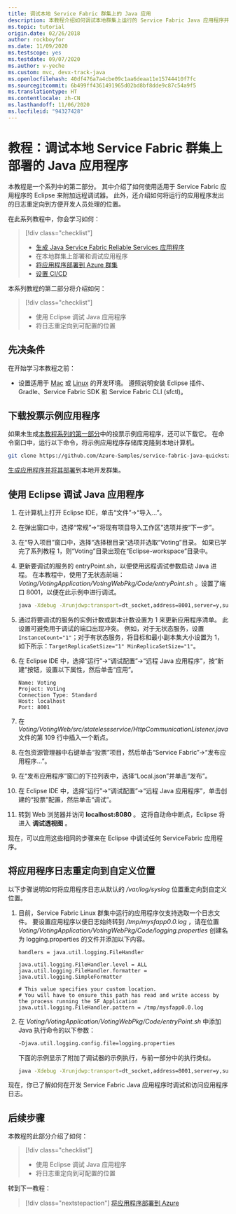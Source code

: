 ```yaml
---
title: 调试本地 Service Fabric 群集上的 Java 应用
description: 本教程介绍如何调试本地群集上运行的 Service Fabric Java 应用程序并获取其日志。
ms.topic: tutorial
origin.date: 02/26/2018
author: rockboyfor
ms.date: 11/09/2020
ms.testscope: yes
ms.testdate: 09/07/2020
ms.author: v-yeche
ms.custom: mvc, devx-track-java
ms.openlocfilehash: 40df476a7a4cbe09c1aa6deaa11e15744410f7fc
ms.sourcegitcommit: 6b499ff4361491965d02bd8bf8dde9c87c54a9f5
ms.translationtype: HT
ms.contentlocale: zh-CN
ms.lasthandoff: 11/06/2020
ms.locfileid: "94327428"
---
```

# <a name="tutorial-debug-a-java-application-deployed-on-a-local-service-fabric-cluster"></a>教程：调试本地 Service Fabric 群集上部署的 Java 应用程序

本教程是一个系列中的第二部分。 其中介绍了如何使用适用于 Service Fabric 应用程序的 Eclipse 来附加远程调试器。 此外，还介绍如何将运行的应用程序发出的日志重定向到方便开发人员处理的位置。

在此系列教程中，你会学习如何：
> [!div class="checklist"]
> * [生成 Java Service Fabric Reliable Services 应用程序](service-fabric-tutorial-create-java-app.md)
> * 在本地群集上部署和调试应用程序
> * [将应用程序部署到 Azure 群集](service-fabric-tutorial-java-deploy-azure.md)
> * [设置 CI/CD](service-fabric-tutorial-java-jenkins.md)

<!-- Not Avaiable on > * [Set up monitoring and diagnostics for the application](service-fabric-tutorial-java-elk.md)-->

本系列教程的第二部分将介绍如何：
> [!div class="checklist"]
> * 使用 Eclipse 调试 Java 应用程序
> * 将日志重定向到可配置的位置

## <a name="prerequisites"></a>先决条件

在开始学习本教程之前：

* 设置适用于 [Mac](service-fabric-get-started-mac.md) 或 [Linux](service-fabric-get-started-linux.md) 的开发环境。 遵照说明安装 Eclipse 插件、Gradle、Service Fabric SDK 和 Service Fabric CLI (sfctl)。

## <a name="download-the-voting-sample-application"></a>下载投票示例应用程序

如果未生成[本教程系列的第一部分](service-fabric-tutorial-create-java-app.md)中的投票示例应用程序，还可以下载它。 在命令窗口中，运行以下命令，将示例应用程序存储库克隆到本地计算机。

```bash
git clone https://github.com/Azure-Samples/service-fabric-java-quickstart
```

[生成应用程序并将其部署](service-fabric-tutorial-create-java-app.md#deploy-application-to-local-cluster)到本地开发群集。

## <a name="debug-java-application-using-eclipse"></a>使用 Eclipse 调试 Java 应用程序

1. 在计算机上打开 Eclipse IDE，单击“文件”->“导入...”。

2. 在弹出窗口中，选择“常规”->“将现有项目导入工作区”选项并按“下一步”。

3. 在“导入项目”窗口中，选择“选择根目录”选项并选取“Voting”目录。 如果已学完了系列教程 1，则“Voting”目录出现在“Eclipse-workspace”目录中。

4. 更新要调试的服务的 entryPoint.sh，以便使用远程调试参数启动 Java 进程。 在本教程中，使用了无状态前端： *Voting/VotingApplication/VotingWebPkg/Code/entryPoint.sh* 。设置了端口 8001，以便在此示例中进行调试。

    ```bash
    java -Xdebug -Xrunjdwp:transport=dt_socket,address=8001,server=y,suspend=n -Djava.library.path=$LD_LIBRARY_PATH -jar VotingWeb.jar
    ```

5. 通过将要调试的服务的实例计数或副本计数设置为 1 来更新应用程序清单。 此设置可避免用于调试的端口出现冲突。 例如，对于无状态服务，设置 ``InstanceCount="1"``；对于有状态服务，将目标和最小副本集大小设置为 1，如下所示：``TargetReplicaSetSize="1" MinReplicaSetSize="1"``。

6. 在 Eclipse IDE 中，选择“运行”->“调试配置”->“远程 Java 应用程序”，按“新建”按钮，设置以下属性，然后单击“应用”。

    ```
    Name: Voting
    Project: Voting
    Connection Type: Standard
    Host: localhost
    Port: 8001
    ```

7. 在 *Voting/VotingWeb/src/statelessservice/HttpCommunicationListener.java* 文件的第 109 行中插入一个断点。

8. 在包资源管理器中右键单击“投票”项目，然后单击“Service Fabric”->“发布应用程序...”。

9. 在“发布应用程序”窗口的下拉列表中，选择“Local.json”并单击“发布”。

10. 在 Eclipse IDE 中，选择“运行”->“调试配置”->“远程 Java 应用程序”，单击创建的“投票”配置，然后单击“调试”。

11. 转到 Web 浏览器并访问 **localhost:8080** 。 这将自动命中断点，Eclipse 将进入 **调试透视图** 。

现在，可以应用这些相同的步骤来在 Eclipse 中调试任何 ServiceFabric 应用程序。

## <a name="redirect-application-logs-to-custom-location"></a>将应用程序日志重定向到自定义位置

以下步骤说明如何将应用程序日志从默认的 */var/log/syslog* 位置重定向到自定义位置。

1. 目前，Service Fabric Linux 群集中运行的应用程序仅支持选取一个日志文件。 要设置应用程序以便日志始终转到 */tmp/mysfapp0.0.log* ，请在位置 *Voting/VotingApplication/VotingWebPkg/Code/logging.properties* 创建名为 logging.properties 的文件并添加以下内容。

    ```
    handlers = java.util.logging.FileHandler

    java.util.logging.FileHandler.level = ALL
    java.util.logging.FileHandler.formatter = java.util.logging.SimpleFormatter

    # This value specifies your custom location.
    # You will have to ensure this path has read and write access by the process running the SF Application
    java.util.logging.FileHandler.pattern = /tmp/mysfapp0.0.log
    ```

2. 在 *Voting/VotingApplication/VotingWebPkg/Code/entryPoint.sh* 中添加 Java 执行命令的以下参数：

    ```bash
    -Djava.util.logging.config.file=logging.properties
    ```

    下面的示例显示了附加了调试器的示例执行，与前一部分中的执行类似。

    ```bash
    java -Xdebug -Xrunjdwp:transport=dt_socket,address=8001,server=y,suspend=n -Djava.library.path=$LD_LIBRARY_PATH -Djava.util.logging.config.file=logging.properties -jar VotingWeb.jar
    ```

现在，你已了解如何在开发 Service Fabric Java 应用程序时调试和访问应用程序日志。

## <a name="next-steps"></a>后续步骤

本教程的此部分介绍了如何：

> [!div class="checklist"]
> * 使用 Eclipse 调试 Java 应用程序
> * 将日志重定向到可配置的位置

转到下一教程：
> [!div class="nextstepaction"]
> [将应用程序部署到 Azure](service-fabric-tutorial-java-deploy-azure.md)

<!-- Update_Description: update meta properties, wording update -->